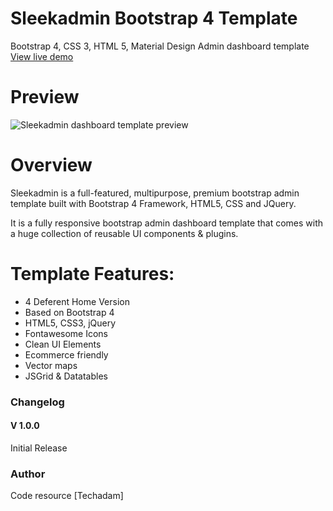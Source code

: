 # Sleekadmin Bootstrap 4 Template
Bootstrap 4, CSS 3, HTML 5, Material Design Admin dashboard template
[View live demo](http://sleekadmin.surge.sh/Sleek/index.html)

# Preview

![Sleekadmin dashboard template preview](http://sleekadmin.surge.sh/img/heroImage.png)

# Overview
Sleekadmin is a full-featured, multipurpose, premium bootstrap admin template built with Bootstrap 4 Framework, HTML5, CSS and JQuery.

It is a fully responsive bootstrap admin dashboard template that comes with a huge collection of reusable UI components & plugins.

# Template Features:

- 4 Deferent Home Version
- Based on Bootstrap 4
- HTML5, CSS3, jQuery
- Fontawesome Icons
- Clean UI Elements
- Ecommerce friendly
- Vector maps
- JSGrid & Datatables


### Changelog 
#### V 1.0.0
Initial Release

### Author
Code resource [Techadam]


